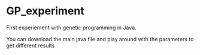 # GP_experiment

First experiement with genetic programming in Java.

You can download the main.java file and play around with the parameters to get different results
